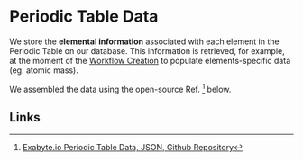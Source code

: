 # Periodic Table Data

We store the **elemental information** associated with each element in the Periodic Table on our database. This information is retrieved, for example, at the moment of the [Workflow Creation](../../workflow-designer/overview.md) to populate elements-specific data (eg. atomic mass).

We assembled the data using the open-source Ref. [^1] below.

## Links

[^1]: [Exabyte.io Periodic Table Data, JSON, Github Repository](https://github.com/Exabyte-io/periodic-table)
